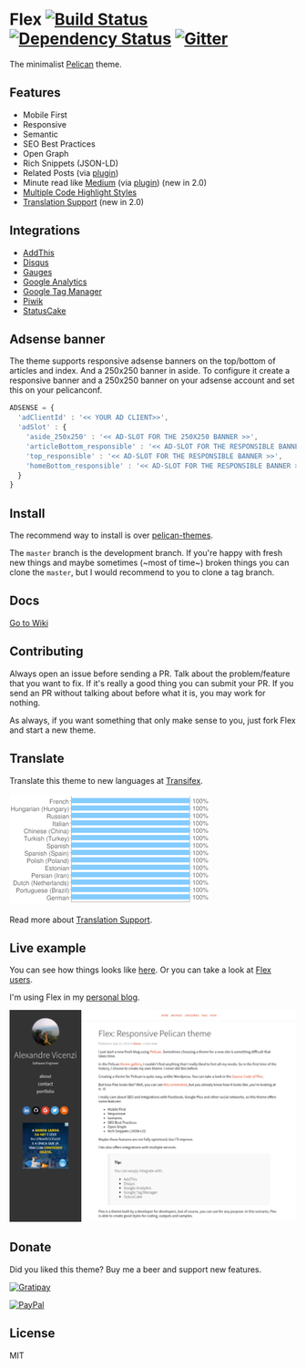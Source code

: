 # Flex [![Build Status](https://travis-ci.org/alexandrevicenzi/Flex.svg?branch=master)](https://travis-ci.org/alexandrevicenzi/Flex) [![Dependency Status](https://david-dm.org/alexandrevicenzi/Flex.svg)](https://david-dm.org/alexandrevicenzi/Flex) [![Gitter](https://badges.gitter.im/Join%20Chat.svg)](https://gitter.im/alexandre-vicenzi/flex?utm_source=badge&utm_medium=badge&utm_campaign=pr-badge)

The minimalist [Pelican](http://blog.getpelican.com/) theme.

## Features

- Mobile First
- Responsive
- Semantic
- SEO Best Practices
- Open Graph
- Rich Snippets (JSON-LD)
- Related Posts (via [plugin](https://github.com/getpelican/pelican-plugins/tree/master/related_posts))
- Minute read like [Medium](https://medium.com/) (via [plugin](https://github.com/getpelican/pelican-plugins/tree/master/post_stats)) (new in 2.0)
- [Multiple Code Highlight Styles](https://github.com/alexandrevicenzi/Flex/wiki/Code-highlight-support)
- [Translation Support](https://github.com/alexandrevicenzi/Flex/wiki/Translation-support) (new in 2.0)

## Integrations

- [AddThis](http://www.addthis.com/)
- [Disqus](https://disqus.com/)
- [Gauges](http://get.gaug.es/)
- [Google Analytics](https://www.google.com/analytics/web/)
- [Google Tag Manager](https://www.google.com/tagmanager/)
- [Piwik](http://piwik.org/)
- [StatusCake](https://www.statuscake.com/)

## Adsense banner

The theme supports responsive adsense banners on the top/bottom of articles and index. And a 250x250 banner in aside.
To configure it create a responsive banner and a 250x250 banner on your adsense account and set this on your pelicanconf.

```javascript
ADSENSE = {
  'adClientId' : '<< YOUR AD CLIENT>>',
  'adSlot' : {
    'aside_250x250' : '<< AD-SLOT FOR THE 250X250 BANNER >>',
    'articleBottom_responsible' : '<< AD-SLOT FOR THE RESPONSIBLE BANNER >>',
    'top_responsible' : '<< AD-SLOT FOR THE RESPONSIBLE BANNER >>',
    'homeBottom_responsible' : '<< AD-SLOT FOR THE RESPONSIBLE BANNER >>'
  }
}
```

## Install

The recommend way to install is over [pelican-themes](https://github.com/getpelican/pelican-themes).

The `master` branch is the development branch. If you're happy with fresh new things and maybe sometimes (~most of time~) broken things you can clone the `master`, but I would recommend to you to clone a tag branch.

## Docs

[Go to Wiki](https://github.com/alexandrevicenzi/Flex/wiki)

## Contributing

Always open an issue before sending a PR. Talk about the problem/feature that you want to fix. If it's really a good thing you can submit your PR. If you send an PR without talking about before what it is, you may work for nothing.

As always, if you want something that only make sense to you, just fork Flex and start a new theme.

## Translate

Translate this theme to new languages at [Transifex](https://www.transifex.com/alexandrevicenzi/flex-pelican/).

![Translations](https://github.com/alexandrevicenzi/Flex/blob/master/translation_chart.png)

Read more about [Translation Support](https://github.com/alexandrevicenzi/Flex/wiki/Translation-support).

## Live example

You can see how things looks like [here](https://blog.alexandrevicenzi.com/flex-pelican-theme.html).
Or you can take a look at [Flex users](https://github.com/alexandrevicenzi/Flex/wiki/Flex-users).

I'm using Flex in my [personal blog](http://blog.alexandrevicenzi.com/).

![Screenshot](https://github.com/alexandrevicenzi/Flex/blob/master/screenshot.png)

## Donate

Did you liked this theme? Buy me a beer and support new features.

[![Gratipay](https://img.shields.io/gratipay/user/alexandrevicenzi.svg?maxAge=2592000)](https://gratipay.com/~alexandrevicenzi/)

[![PayPal](https://img.shields.io/badge/paypal-donate-yellow.svg?maxAge=2592000)](https://www.paypal.com/cgi-bin/webscr?cmd=_donations&business=KZCMH3N74KKFN&lc=BR&item_name=Alexandre%20Vicenzi&item_number=flex&currency_code=USD&bn=PP%2dDonationsBF%3abtn_donateCC_LG%2egif%3aNonHosted)

## License

MIT
